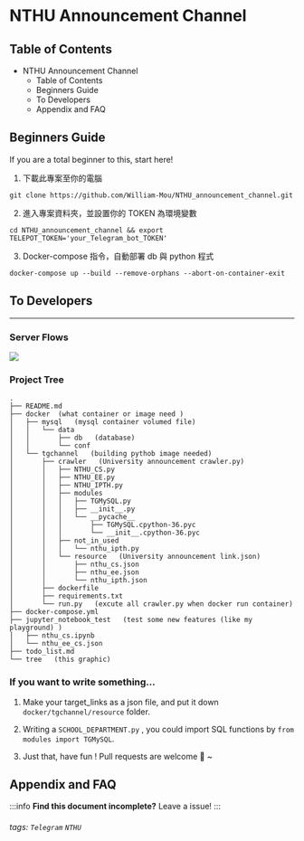 NTHU Announcement Channel
===

## Table of Contents

* NTHU Announcement Channel
  * Table of Contents
  * Beginners Guide
  * To Developers
  * Appendix and FAQ
  
## Beginners Guide

If you are a total beginner to this, start here!

1. 下載此專案至你的電腦
```shell
git clone https://github.com/William-Mou/NTHU_announcement_channel.git
```
2. 進入專案資料夾，並設置你的 TOKEN 為環境變數
```shell
cd NTHU_announcement_channel && export TELEPOT_TOKEN='your_Telegram_bot_TOKEN'
```
3. Docker-compose 指令，自動部署 db 與 python 程式
``` shell
docker-compose up --build --remove-orphans --abort-on-container-exit
```

## To Developers
---

### Server Flows

![](https://i.imgur.com/FzozhTL.png)

### Project Tree

```
.
├── README.md
├── docker  (what container or image need )
│   ├── mysql   (mysql container volumed file)
│   │   └── data
│   │       ├── db   (database)
│   │       └── conf
│   └── tgchannel   (building pythob image needed)
│       ├── crawler   (University announcement crawler.py)
│       │   ├── NTHU_CS.py
│       │   ├── NTHU_EE.py
│       │   ├── NTHU_IPTH.py
│       │   ├── modules
│       │   │   ├── TGMySQL.py
│       │   │   ├── __init__.py
│       │   │   └── __pycache__
│       │   │       ├── TGMySQL.cpython-36.pyc
│       │   │       └── __init__.cpython-36.pyc
│       │   ├── not_in_used
│       │   │   └── nthu_ipth.py
│       │   └── resource   (University announcement link.json)
│       │       ├── nthu_cs.json
│       │       ├── nthu_ee.json
│       │       └── nthu_ipth.json
│       ├── dockerfile
│       ├── requirements.txt
│       └── run.py   (excute all crawler.py when docker run container)
├── docker-compose.yml
├── jupyter_notebook_test   (test some new features (like my playground) )
│   ├── nthu_cs.ipynb
│   └── nthu_ee_cs.json
├── todo_list.md
└── tree   (this graphic)
```

### If you want to write something...

1. Make your target_links as a json file, and put it down ```docker/tgchannel/resource``` folder.

2. Writing a ```SCHOOL_DEPARTMENT.py``` , you could import SQL functions by ```from modules import TGMySQL```.

3. Just that, have fun ! Pull requests are welcome 🙏 ~

## Appendix and FAQ

:::info
**Find this document incomplete?** Leave a issue!
:::

###### tags: `Telegram` `NTHU`

